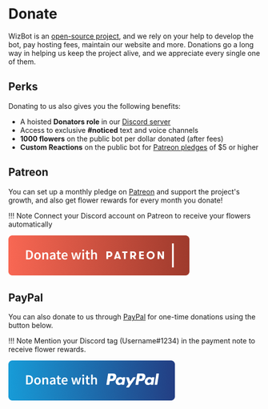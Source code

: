 # Donate

WizBot is an [open-source project][gitlab], and we rely on your help to develop the bot, pay hosting fees, maintain our website and more.
Donations go a long way in helping us keep the project alive, and we appreciate every single one of them.

## Perks

Donating to us also gives you the following benefits:

- A hoisted **Donators role** in our [Discord server][discord-server]
- Access to exclusive **#noticed** text and voice channels
- **1000 flowers** on the public bot per dollar donated (after fees)
- **Custom Reactions** on the public bot for [Patreon pledges][patreon] of $5 or higher

## Patreon

You can set up a monthly pledge on [Patreon][patreon] and support the project's growth, and also get flower rewards for every month you donate!

!!! Note
    Connect your Discord account on Patreon to receive your flowers automatically

[![img][patreon-button]][patreon]

## PayPal

You can also donate to us through [PayPal][paypal] for one-time donations using the button below.

!!! Note
    Mention your Discord tag (Username#1234) in the payment note to receive flower rewards.

[![img][paypal-button]][paypal]

[gitlab]: https://github.com/Wizkiller96/WizBot
[discord-server]: https://wizbot.cc/discord
[patreon]: https://www.patreon.com/WizNet
[patreon-button]: ./assets/patreon.png
[paypal]: https://paypal.me/Wizkiller96Network
[paypal-button]: ./assets/paypal.png
